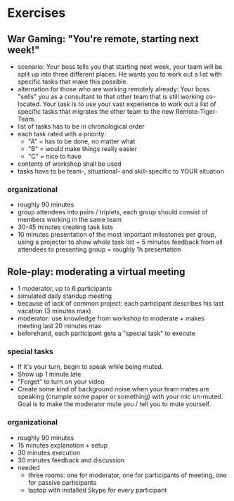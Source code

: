 # Exercises
## War Gaming: "You're remote, starting next week!"
- scenario: Your boss tells you that starting next week, your team will be split up into three different places. He wants you to work out a list with specific tasks that make this possible.
- alternation for those who are working remotely already: Your boss "sells" you as a consultant to that other team that is still working co-located. Your task is to use your vast experience to work out a list of specific tasks that migrates the other team to the new Remote-Tiger-Team.
- list of tasks has to be in chronological order
- each task rated with a priority:
    - "A" = has to be done, no matter what
    - "B" = would make things really  easier
    - "C" = nice to have
- contents of workshop shall be used
- tasks have to be team-, situational- and skill-specific to YOUR situation

### organizational
- roughly 90 minutes
- group attendees into pairs / triplets, each group should consist of members working in the same team
- 30-45 minutes creating task lists
- 10 minutes presentation of the most important milestones per group, using a projector to show whole task list + 5 minutes feedback from all attendees to presenting group = roughly 1h presentation

## Role-play: moderating a virtual meeting
- 1 moderator, up to 6 participants
- simulated daily standup meeting
- because of lack of common project: each participant describes his last vacation (3 minutes max)
- moderator: use knowledge from workshop to moderate + makes meeting last 20 minutes max 
- beforehand, each participant gets a "special task" to execute

### special tasks 
- If it's your turn, begin to speak while being muted.
- Show up 1 minute late
- "Forget" to turn on your video
- Create some kind of background noise when your team mates are speaking (crumple some paper or something) with your mic un-muted. Goal is to make the moderator mute you / tell you to mute yourself.

### organizational
- roughly 90 minutes 
- 15 minutes explanation + setup
- 30 minutes execution
- 30 minutes feedback and discussion
- needed
    - three rooms: one for moderator, one for participants of meeting, one for passive participants
    - laptop with installed Skype for every participant  